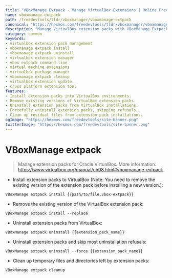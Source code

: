 ```yaml
---
title: "VBoxManage Extpack - Manage VirtualBox Extensions | Online Free DevTools by Hexmos"
name: vboxmanage-extpack
path: /freedevtools/tldr/vboxmanager/vboxmanage-extpack
canonical: "https://hexmos.com/freedevtools/tldr/vboxmanager/vboxmanage-extpack/"
description: "Manage VirtualBox extension packs with VBoxManage Extpack. Install, uninstall, and clean up extensions for enhanced functionality. Free online tool, no registration required."
category: common
keywords:
- virtualbox extension pack management
- vboxmanage extpack install
- vboxmanage extpack uninstall
- virtualbox extension manager
- vbox extpack command line
- virtual machine extensions
- virtualbox package manager
- vboxmanage extpack cleanup
- virtualbox extension update
- cross platform extension tool
features:
- Install extension packs into VirtualBox environments.
- Remove existing versions of VirtualBox extension packs.
- Uninstall extension packs from VirtualBox installations.
- Forcefully uninstall extension packs, skipping refusals.
- Clean up residual files from extension pack installations.
ogImage: "https://hexmos.com/freedevtools/site-banner.png"
twitterImage: "https://hexmos.com/freedevtools/site-banner.png"
---
```


# VBoxManage extpack

> Manage extension packs for Oracle VirtualBox.
> More information: <https://www.virtualbox.org/manual/ch08.html#vboxmanage-extpack>.

- Install extension packs to VirtualBox (Note: You need to remove the existing version of the extension pack before installing a new version.):

`VBoxManage extpack install {{path/to/file.vbox-extpack}}`

- Remove the existing version of the VirtualBox extension pack:

`VBoxManage extpack install --replace`

- Uninstall extension packs from VirtualBox:

`VBoxManage extpack uninstall {{extension_pack_name}}`

- Uninstall extension packs and skip most uninstallation refusals:

`VBoxManage extpack uninstall --force {{extension_pack_name}}`

- Clean up temporary files and directories left by extension packs:

`VBoxManage extpack cleanup`
